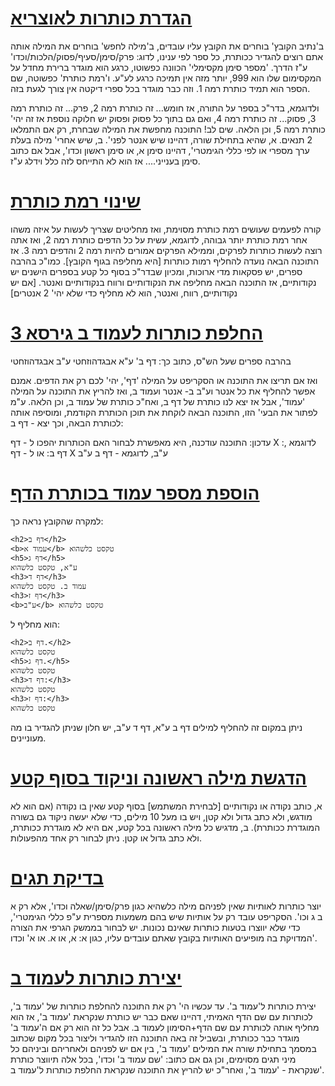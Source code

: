 # [הגדרת כותרות לאוצריא](הגדרת_כותרות_לאוצריא.py)
ב'נתיב הקובץ' בוחרים את הקובץ עליו עובדים, ב'מילה לחפש' בוחרים את המילה אותה אתם רוצים להגדיר ככותרת, כל ספר לפי ענינו, לדוג: פרק/סימן/סעיף/פסוק/הלכות/וכדו' ע"ז הדרך.
'מספר סימן מקסימלי' הכוונה כפשוטו, כרגע הוא מוגדר ברירת מחדל על המקסימום שלו הוא 999, יותר מזה אין תמיכה כרגע לע"ע.
ו'רמת כותרת' כפשוטה, שם הספר הוא תמיד כותרת רמה 1. וזה כבר מוגדר בכל ספרי דיקטה אין צורך לגעת בזה.

ולדוגמא, בדר"כ בספר על התורה, אז חומש... זה כותרת רמה 2, פרק... זה כותרת רמה 3, פסוק... זה כותרת רמה 4, ואם גם בתוך כל פסוק ופסוק יש חלוקה נוספת אז זה יהי' כותרת רמה 5, וכן הלאה.
שים לב! התוכנה מחפשת את המילה שבחרת, רק אם התמלאו 2 תנאים.
א, שהיא בתחילת שורה, דהיינו שיש אנטר לפני'.
ב, שיש אחרי' מילה בעלת ערך מספרי או לפי כללי הגימטרי', דהיינו סימן א, או סימן ראשון וכדו', אבל אם כתוב סימן בענייני.... אז הוא לא התייחס לזה כלל וידלג ע"ז.
# [שינוי רמת כותרת](שינוי_רמת_כותרת.py)
קורה לפעמים שעושים רמת כותרת מסוימת, ואז מחליטים שצריך לעשות על איזה משהו אחר רמת כותרת יותר גבוהה,
לדוגמא, עשית על כל הדפים כותרת רמה 2, ואז אתה רוצה לעשות כותרות לפרקים, וממילא הפרקים אמורים להיות רמה 2 והדפים רמה 3.
אז התוכנה הבאה נועדה להחליף רמות כותרות [היא מחליפה בגוף הקובץ].
כמו"כ בהרבה ספרים, יש פסקאות מדי ארוכות, ומכיון שבדר"כ בסוף כל קטע בספרים הישנים יש נקודותיים, אז התוכנה הבאה מחליפה את הנקודותיים ורווח בנקודותיים ואנטר.
[אם יש נקודותיים, רווח, ואנטר, הוא לא מחליף כדי שלא יהי' 2 אנטרים]
# [החלפת כותרות לעמוד ב גירסא 3](החלפת_כותרות_לעמוד_ב_גירסא_3.py)
בהרבה ספרים שעל הש"ס, כתוב כך:
דף ב' ע"א
אבגדהוזחטי
ע"ב
אבגדהוזחטי

ואז אם תריצו את התוכנה או הסקריפט על המילה 'דף', יהי' לכם רק את הדפים.
אמנם אפשר להחליף את כל אנטר וע"ב ב- אנטר ועמוד ב, ואז להריץ את התוכנה על המילה 'עמוד', אבל אז יצא לנו כותרת של דף ב, ואח"כ כותרת של עמוד ב, וכן הלאה.
ע"מ לפתור את הבעי' הזו, התוכנה הבאה לוקחת את תוכן הכותרת הקודמת, ומוסיפה אותה לכותרת הבאה, וכך יצא - דף ב:

עדכון:
התוכנה עודכנה, היא מאפשרת לבחור האם הכותרות יהפכו ל - דף X :, לדוגמא דף ב:
או ל - דף X ע"ב, לדוגמא - דף ב ע"ב
# [הוספת מספר עמוד בכותרת הדף](הוספת_מספר_עמוד_בכותרת_הדף.py)
למקרה שהקובץ נראה כך:
```
<h2>דף ב</h2>
<b>עמוד א</b> טקסט כלשהוא
<h5>דף ג</h5>
ע"א, טקסט כלשהוא
<h3>דף ד</h3>
עמוד ב. טקסט כלשהוא
<h3>דף ז</h3>
<b>ע"ב</b> טקסט כלשהוא
```

הוא מחליף ל:
```
<h2>דף ב.</h2>
טקסט כלשהוא
<h5>דף ג.</h5>
טקסט כלשהוא
<h3>דף ד:</h3>
טקסט כלשהוא
<h3>דף ז:</h3>
טקסט כלשהוא
```
ניתן במקום זה להחליף למילים דף ב ע"א, דף ד ע"ב,
יש חלון שניתן להגדיר בו מה מעוניינים.
# [הדגשת מילה ראשונה וניקוד בסוף קטע](הדגשת_מילה_ראשונה_וניקוד_בסוף_קטע.py)
א, כותב נקודה או נקודותיים [לבחירת המשתמש] בסוף קטע שאין בו נקודה (אם הוא לא מודגש, ולא כתב גדול ולא קטן, ויש בו מעל 10 מילים, כדי שלא יעשה ניקוד גם בשורה המוגדרת ככותרת).
ב, מדגיש כל מילה ראשונה בכל קטע, אם היא לא מוגדרת ככותרת, ולא כתב גדול או קטן.
ניתן לבחור רק אחד מהפעולות.
# [בדיקת תגים](בדיקת_תגים.py)
יוצר כותרות לאותיות שאין לפניהם מילה כלשהיא כגון פרק/סימן/שאלה וכדו', אלא רק א ב ג וכו'.
הסקריפט עובד רק על אותיות שיש בהם משמעות מספרית ע"פ כללי הגימטרי', כדי שלא יווצרו בטעות כותרות שאינם נכונות.
יש לבחור בממשק הגרפי את הצורה המדויקת בה מופיעים האותיות בקובץ שאתם עובדים עליו, כגון א: א, או א. או א' וכדו'.
# [יצירת כותרות לעמוד ב](יצירת_כותרות_לעמוד_ב.py)
יצירת כותרות ל'עמוד ב'.
עד עכשיו הי' רק את התוכנה להחלפת כותרות של 'עמוד ב', לכותרות עם שם הדף האמיתי, דהיינו שאם כבר יש כותרת שנקראת 'עמוד ב', אז הוא מחליף אותה לכותרת עם שם הדף+הסימון לעמוד ב.
אבל כל זה הוא רק אם ה'עמוד ב' מוגדר כבר ככותרת, ובשביל זה באה התוכנה הזו להגדיר וליצור בכל מקום שכתוב במסמך בתחילת שורה את המילים 'עמוד ב', בין אם יש לפניהם ולאחריהם וביניהם כל מיני תגים מסוימים, וכן גם אם כתוב: 'שם עמוד ב' וכדו', בכל אלה תיווצר כותרת שנקראת - 'עמוד ב', ואחר"כ יש להריץ את התוכנה שנקראת החלפת כותרות ל'עמוד ב'.
